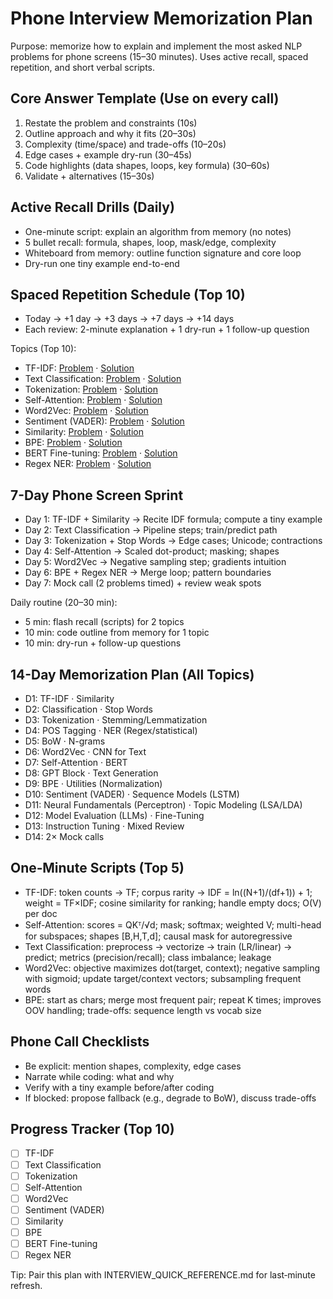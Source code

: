# Phone Interview Memorization Plan

Purpose: memorize how to explain and implement the most asked NLP problems for phone screens (15–30 minutes). Uses active recall, spaced repetition, and short verbal scripts.

## Core Answer Template (Use on every call)
1) Restate the problem and constraints (10s)
2) Outline approach and why it fits (20–30s)
3) Complexity (time/space) and trade-offs (10–20s)
4) Edge cases + example dry-run (30–45s)
5) Code highlights (data shapes, loops, key formula) (30–60s)
6) Validate + alternatives (15–30s)

## Active Recall Drills (Daily)
- One-minute script: explain an algorithm from memory (no notes)
- 5 bullet recall: formula, shapes, loop, mask/edge, complexity
- Whiteboard from memory: outline function signature and core loop
- Dry-run one tiny example end-to-end

## Spaced Repetition Schedule (Top 10)
- Today → +1 day → +3 days → +7 days → +14 days
- Each review: 2-minute explanation + 1 dry-run + 1 follow-up question

Topics (Top 10):
- TF-IDF: [Problem](NLP/TFIDF/tfidf_problem.md) · [Solution](NLP/TFIDF/tfidf_solution.py)
- Text Classification: [Problem](NLP/Text_Classification/text_classification_problem.md) · [Solution](NLP/Text_Classification/text_classification_solution.py)
- Tokenization: [Problem](NLP/Tokenization/tokenization_problem.md) · [Solution](NLP/Tokenization/tokenization_solution.py)
- Self-Attention: [Problem](NLP/Attention_Mechanisms/self_attention_problem.md) · [Solution](NLP/Attention_Mechanisms/self_attention_solution.py)
- Word2Vec: [Problem](NLP/Embeddings/word2vec_problem.md) · [Solution](NLP/Embeddings/word2vec_solution.py)
- Sentiment (VADER): [Problem](NLP/Sentiment_Analysis/vader_sentiment_problem.md) · [Solution](NLP/Sentiment_Analysis/vader_sentiment_solution.py)
- Similarity: [Problem](NLP/Similarity/cosine_similarity_problem.md) · [Solution](NLP/Similarity/cosine_similarity_solution.py)
- BPE: [Problem](NLP/Tokenization_Advanced/bpe_tokenization_problem.md) · [Solution](NLP/Tokenization_Advanced/bpe_tokenization_solution.py)
- BERT Fine-tuning: [Problem](NLP/Transformers/bert_sentiment_problem.md) · [Solution](NLP/Transformers/bert_sentiment_solution.py)
- Regex NER: [Problem](NLP/Regex_NLP/regex_patterns_problem.md) · [Solution](NLP/Regex_NLP/regex_patterns_solution.py)

## 7-Day Phone Screen Sprint
- Day 1: TF-IDF + Similarity → Recite IDF formula; compute a tiny example
- Day 2: Text Classification → Pipeline steps; train/predict path
- Day 3: Tokenization + Stop Words → Edge cases; Unicode; contractions
- Day 4: Self-Attention → Scaled dot-product; masking; shapes
- Day 5: Word2Vec → Negative sampling step; gradients intuition
- Day 6: BPE + Regex NER → Merge loop; pattern boundaries
- Day 7: Mock call (2 problems timed) + review weak spots

Daily routine (20–30 min):
- 5 min: flash recall (scripts) for 2 topics
- 10 min: code outline from memory for 1 topic
- 10 min: dry-run + follow-up questions

## 14-Day Memorization Plan (All Topics)
- D1: TF-IDF · Similarity
- D2: Classification · Stop Words
- D3: Tokenization · Stemming/Lemmatization
- D4: POS Tagging · NER (Regex/statistical)
- D5: BoW · N-grams
- D6: Word2Vec · CNN for Text
- D7: Self-Attention · BERT
- D8: GPT Block · Text Generation
- D9: BPE · Utilities (Normalization)
- D10: Sentiment (VADER) · Sequence Models (LSTM)
- D11: Neural Fundamentals (Perceptron) · Topic Modeling (LSA/LDA)
- D12: Model Evaluation (LLMs) · Fine-Tuning
- D13: Instruction Tuning · Mixed Review
- D14: 2× Mock calls

## One‑Minute Scripts (Top 5)
- TF-IDF: token counts → TF; corpus rarity → IDF = ln((N+1)/(df+1)) + 1; weight = TF×IDF; cosine similarity for ranking; handle empty docs; O(V) per doc
- Self-Attention: scores = QKᵀ/√d; mask; softmax; weighted V; multi-head for subspaces; shapes [B,H,T,d]; causal mask for autoregressive
- Text Classification: preprocess → vectorize → train (LR/linear) → predict; metrics (precision/recall); class imbalance; leakage
- Word2Vec: objective maximizes dot(target, context); negative sampling with sigmoid; update target/context vectors; subsampling frequent words
- BPE: start as chars; merge most frequent pair; repeat K times; improves OOV handling; trade-offs: sequence length vs vocab size

## Phone Call Checklists
- Be explicit: mention shapes, complexity, edge cases
- Narrate while coding: what and why
- Verify with a tiny example before/after coding
- If blocked: propose fallback (e.g., degrade to BoW), discuss trade-offs

## Progress Tracker (Top 10)
- [ ] TF-IDF
- [ ] Text Classification
- [ ] Tokenization
- [ ] Self-Attention
- [ ] Word2Vec
- [ ] Sentiment (VADER)
- [ ] Similarity
- [ ] BPE
- [ ] BERT Fine-tuning
- [ ] Regex NER

Tip: Pair this plan with INTERVIEW_QUICK_REFERENCE.md for last‑minute refresh.

